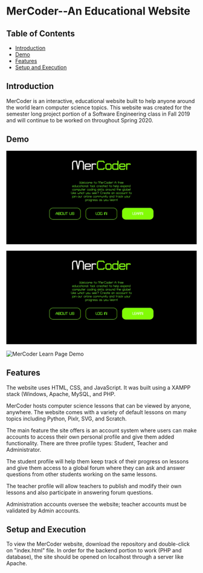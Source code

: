 # MerCoder--An Educational Website

## Table of Contents
* [Introduction](#introduction)
* [Demo](#demo)
* [Features](#features)
* [Setup and Execution](#setup-and-execution)


## Introduction
MerCoder is an interactive, educational website built to help anyone around the world learn computer science topics. This website was created for the semester long project portion of a Software Engineering class in Fall 2019 and will continue to be worked on throughout Spring 2020. 


## Demo
![MerCoder Home Page Demo](css/images/homepagerecord.gif)

![MerCoder Log In Page Demo](css/images/loginrecord.gif)

![MerCoder Learn Page Demo](css/images/learnrecord.gif)


## Features
The website uses HTML, CSS, and JavaScript. It was built using a XAMPP stack (Windows, Apache, MySQL, and PHP. 

MerCoder hosts computer science lessons that can be viewed by anyone, anywhere. The website comes with a variety of default lessons on many topics including Python, Pixlr, SVG, and Scratch. 

The main feature the site offers is an account system where users can make accounts to access their own personal profile and give them added functionality. There are three profile types: Student, Teacher and Administrator. 

The student profile will help them keep track of their progress on lessons and give them access to a global forum where they can ask and answer questions from other students working on the same lessons. 

The teacher profile will allow teachers to publish and modify their own lessons and also participate in answering forum questions. 

Administration accounts oversee the website; teacher accounts must be validated by Admin accounts.


## Setup and Execution
To view the MerCoder website, download the repository and double-click on "index.html" file. In order for the backend portion to work (PHP and database), the site should be opened on localhost through a server like Apache. 
